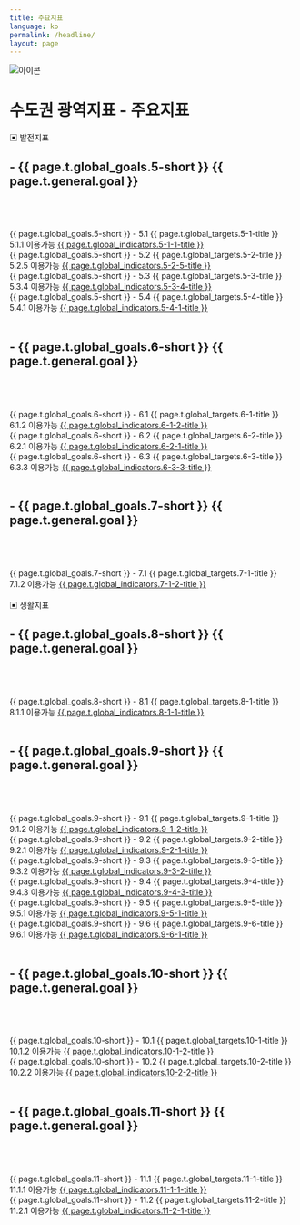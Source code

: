 ```yaml
---
title: 주요지표
language: ko
permalink: /headline/
layout: page
---
```


<div class="heading goal-banner goal-13">
    <div class="container">
        <div class="row">
            <div class="sttl">
                <img src="{{ site.goal_image_base }}/{{ page.language }}/sub_title.png" alt="아이콘" />
            </div>
            <div class="sttl">
                <h1>수도권 광역지표 - 주요지표</h1>
            </div>
        </div>
    </div>
</div>

<div id="main-content" class="container goal-indicators goal-1 goal-by-target" role="main">

<div class="title2">▣ 발전지표</div>
    
<div class="visible-md-block visible-lg-block">
    <div class="col-md-6">
        <h2>- {{ page.t.global_goals.5-short }} {{ page.t.general.goal }}</h2>
    </div>
    <div class="col-md-6">
        <h2>&nbsp;</h2>
    </div>
</div>

<div class="indicator-cards target goal-target col-md-6">
    <span class="indicator-card-number">
        <label class="hidden-md hidden-lg">{{ page.t.global_goals.5-short }} - </label>
        5.1
    </span>
    {{ page.t.global_targets.5-1-title }}
</div>

<div class="indicator-cards col-md-6 row no-gutters">
    <div class="col-md-12  goal-indicator">
        <span class="indicator-card-number">
            5.1.1
            <span class="status complete">
                <span class="status-inner">이용가능</span>
            </span>
        </span>
        <a href="/site/5-1-1">
            {{ page.t.global_indicators.5-1-1-title }}
        </a>
    </div>
</div>
  
<div class="indicator-cards target goal-target col-md-6">
    <span class="indicator-card-number">
        <label class="hidden-md hidden-lg">{{ page.t.global_goals.5-short }} - </label>
        5.2
    </span>
    {{ page.t.global_targets.5-2-title }}
</div>

<div class="indicator-cards col-md-6 row no-gutters">
    <div class="col-md-12  goal-indicator">
        <span class="indicator-card-number">
            5.2.5
            <span class="status complete">
                <span class="status-inner">이용가능</span>
            </span>
        </span>
        <a href="/site/5-2-5">
            {{ page.t.global_indicators.5-2-5-title }}
        </a>
    </div>
</div>        

<div class="indicator-cards target goal-target col-md-6">
    <span class="indicator-card-number">
        <label class="hidden-md hidden-lg">{{ page.t.global_goals.5-short }} - </label>
        5.3
    </span>
    {{ page.t.global_targets.5-3-title }}
</div>

<div class="indicator-cards col-md-6 row no-gutters">
    <div class="col-md-12  goal-indicator">
        <span class="indicator-card-number">
            5.3.4
            <span class="status complete">
                <span class="status-inner">이용가능</span>
            </span>
        </span>
        <a href="/site/5-3-4">
            {{ page.t.global_indicators.5-3-4-title }}
        </a>
    </div>
</div>      
    
<div class="indicator-cards target goal-target col-md-6">
    <span class="indicator-card-number">
        <label class="hidden-md hidden-lg">{{ page.t.global_goals.5-short }} - </label>
        5.4
    </span>
    {{ page.t.global_targets.5-4-title }}
</div>

<div class="indicator-cards col-md-6 row no-gutters">
    <div class="col-md-12  goal-indicator">
        <span class="indicator-card-number">
            5.4.1
            <span class="status complete">
                <span class="status-inner">이용가능</span>
            </span>
        </span>
        <a href="/site/5-4-1">
            {{ page.t.global_indicators.5-4-1-title }}
        </a>
    </div>
</div>      
    
<div class="under_line">&nbsp;</div>
    
<div class="visible-md-block visible-lg-block">
    <div class="col-md-6">
        <h2>- {{ page.t.global_goals.6-short }} {{ page.t.general.goal }}</h2>
    </div>
    <div class="col-md-6">
        <h2>&nbsp;</h2>
    </div>
</div>    

<div class="indicator-cards target goal-target col-md-6">
    <span class="indicator-card-number">
        <label class="hidden-md hidden-lg">{{ page.t.global_goals.6-short }} - </label>
        6.1
    </span>
    {{ page.t.global_targets.6-1-title }}
</div>

<div class="indicator-cards col-md-6 row no-gutters">
    <div class="col-md-12  goal-indicator">
        <span class="indicator-card-number">
            6.1.2
            <span class="status complete">
                <span class="status-inner">이용가능</span>
            </span>
        </span>
        <a href="/site/6-1-2">
            {{ page.t.global_indicators.6-1-2-title }}
        </a>
    </div>
</div>  

<div class="indicator-cards target goal-target col-md-6">
    <span class="indicator-card-number">
        <label class="hidden-md hidden-lg">{{ page.t.global_goals.6-short }} - </label>
        6.2
    </span>
    {{ page.t.global_targets.6-2-title }}
</div>

<div class="indicator-cards col-md-6 row no-gutters">
    <div class="col-md-12  goal-indicator">
        <span class="indicator-card-number">
            6.2.1
            <span class="status complete">
                <span class="status-inner">이용가능</span>
            </span>
        </span>
        <a href="/site/6-2-1">
            {{ page.t.global_indicators.6-2-1-title }}
        </a>
    </div>
</div>      
    
<div class="indicator-cards target goal-target col-md-6">
    <span class="indicator-card-number">
        <label class="hidden-md hidden-lg">{{ page.t.global_goals.6-short }} - </label>
        6.3
    </span>
    {{ page.t.global_targets.6-3-title }}
</div>

<div class="indicator-cards col-md-6 row no-gutters">
    <div class="col-md-12  goal-indicator">
        <span class="indicator-card-number">
            6.3.3
            <span class="status complete">
                <span class="status-inner">이용가능</span>
            </span>
        </span>
        <a href="/site/6-3-3">
            {{ page.t.global_indicators.6-3-3-title }}
        </a>
    </div>
</div>  

<div class="under_line">&nbsp;</div>
    
<div class="visible-md-block visible-lg-block">
    <div class="col-md-6">
        <h2>- {{ page.t.global_goals.7-short }} {{ page.t.general.goal }}</h2>
    </div>
    <div class="col-md-6">
        <h2>&nbsp;</h2>
    </div>
</div>    

<div class="indicator-cards target goal-target col-md-6">
    <span class="indicator-card-number">
        <label class="hidden-md hidden-lg">{{ page.t.global_goals.7-short }} - </label>
        7.1
    </span>
    {{ page.t.global_targets.7-1-title }}
</div>

<div class="indicator-cards col-md-6 row no-gutters">
    <div class="col-md-12  goal-indicator">
        <span class="indicator-card-number">
            7.1.2
            <span class="status complete">
                <span class="status-inner">이용가능</span>
            </span>
        </span>
        <a href="/site/7-1-2">
            {{ page.t.global_indicators.7-1-2-title }}
        </a>
    </div>
</div>  

<div class="part_line">&nbsp;</div>
    
<div class="title2">▣ 생활지표</div>
    
<div class="visible-md-block visible-lg-block">
    <div class="col-md-6">
        <h2>- {{ page.t.global_goals.8-short }} {{ page.t.general.goal }}</h2>
    </div>
    <div class="col-md-6">
        <h2>&nbsp;</h2>
    </div>
</div>
    
<div class="indicator-cards target goal-target col-md-6">
    <span class="indicator-card-number">
        <label class="hidden-md hidden-lg">{{ page.t.global_goals.8-short }} - </label>
        8.1
    </span>
    {{ page.t.global_targets.8-1-title }}
</div>

<div class="indicator-cards col-md-6 row no-gutters">
    <div class="col-md-12  goal-indicator">
        <span class="indicator-card-number">
            8.1.1
            <span class="status complete">
                <span class="status-inner">이용가능</span>
            </span>
        </span>
        <a href="/site/8-1-1">
            {{ page.t.global_indicators.8-1-1-title }}
        </a>
    </div>
</div>      
    
<div class="under_line">&nbsp;</div>
    
<div class="visible-md-block visible-lg-block">
    <div class="col-md-6">
        <h2>- {{ page.t.global_goals.9-short }} {{ page.t.general.goal }}</h2>
    </div>
    <div class="col-md-6">
        <h2>&nbsp;</h2>
    </div>
</div>

<div class="indicator-cards target goal-target col-md-6">
    <span class="indicator-card-number">
        <label class="hidden-md hidden-lg">{{ page.t.global_goals.9-short }} - </label>
        9.1
    </span>
    {{ page.t.global_targets.9-1-title }}
</div>

<div class="indicator-cards col-md-6 row no-gutters">
    <div class="col-md-12  goal-indicator">
        <span class="indicator-card-number">
            9.1.2
            <span class="status complete">
                <span class="status-inner">이용가능</span>
            </span>
        </span>
        <a href="/site/9-1-2">
            {{ page.t.global_indicators.9-1-2-title }}
        </a>
    </div>
</div>  
    
<div class="indicator-cards target goal-target col-md-6">
    <span class="indicator-card-number">
        <label class="hidden-md hidden-lg">{{ page.t.global_goals.9-short }} - </label>
        9.2
    </span>
    {{ page.t.global_targets.9-2-title }}
</div>

<div class="indicator-cards col-md-6 row no-gutters">
    <div class="col-md-12  goal-indicator">
        <span class="indicator-card-number">
            9.2.1
            <span class="status complete">
                <span class="status-inner">이용가능</span>
            </span>
        </span>
        <a href="/site/9-2-1">
            {{ page.t.global_indicators.9-2-1-title }}
        </a>
    </div>
</div> 
    
<div class="indicator-cards target goal-target col-md-6">
    <span class="indicator-card-number">
        <label class="hidden-md hidden-lg">{{ page.t.global_goals.9-short }} - </label>
        9.3
    </span>
    {{ page.t.global_targets.9-3-title }}
</div>

<div class="indicator-cards col-md-6 row no-gutters">
    <div class="col-md-12  goal-indicator">
        <span class="indicator-card-number">
            9.3.2
            <span class="status complete">
                <span class="status-inner">이용가능</span>
            </span>
        </span>
        <a href="/site/9-3-2">
            {{ page.t.global_indicators.9-3-2-title }}
        </a>
    </div>
</div> 
    
<div class="indicator-cards target goal-target col-md-6">
    <span class="indicator-card-number">
        <label class="hidden-md hidden-lg">{{ page.t.global_goals.9-short }} - </label>
        9.4
    </span>
    {{ page.t.global_targets.9-4-title }}
</div>

<div class="indicator-cards col-md-6 row no-gutters">
    <div class="col-md-12  goal-indicator">
        <span class="indicator-card-number">
            9.4.3
            <span class="status complete">
                <span class="status-inner">이용가능</span>
            </span>
        </span>
        <a href="/site/9-4-3">
            {{ page.t.global_indicators.9-4-3-title }}
        </a>
    </div>
</div> 
    
<div class="indicator-cards target goal-target col-md-6">
    <span class="indicator-card-number">
        <label class="hidden-md hidden-lg">{{ page.t.global_goals.9-short }} - </label>
        9.5
    </span>
    {{ page.t.global_targets.9-5-title }}
</div>

<div class="indicator-cards col-md-6 row no-gutters">
    <div class="col-md-12  goal-indicator">
        <span class="indicator-card-number">
            9.5.1
            <span class="status complete">
                <span class="status-inner">이용가능</span>
            </span>
        </span>
        <a href="/site/9-5-1">
            {{ page.t.global_indicators.9-5-1-title }}
        </a>
    </div>
</div> 
    
<div class="indicator-cards target goal-target col-md-6">
    <span class="indicator-card-number">
        <label class="hidden-md hidden-lg">{{ page.t.global_goals.9-short }} - </label>
        9.6
    </span>
    {{ page.t.global_targets.9-6-title }}
</div>

<div class="indicator-cards col-md-6 row no-gutters">
    <div class="col-md-12  goal-indicator">
        <span class="indicator-card-number">
            9.6.1
            <span class="status complete">
                <span class="status-inner">이용가능</span>
            </span>
        </span>
        <a href="/site/9-6-1">
            {{ page.t.global_indicators.9-6-1-title }}
        </a>
    </div>
</div> 
    
<div class="under_line">&nbsp;</div>
    
<div class="visible-md-block visible-lg-block">
    <div class="col-md-6">
        <h2>- {{ page.t.global_goals.10-short }} {{ page.t.general.goal }}</h2>
    </div>
    <div class="col-md-6">
        <h2>&nbsp;</h2>
    </div>
</div>
    
<div class="indicator-cards target goal-target col-md-6">
    <span class="indicator-card-number">
        <label class="hidden-md hidden-lg">{{ page.t.global_goals.10-short }} - </label>
        10.1
    </span>
    {{ page.t.global_targets.10-1-title }}
</div>

<div class="indicator-cards col-md-6 row no-gutters">
    <div class="col-md-12  goal-indicator">
        <span class="indicator-card-number">
            10.1.2
            <span class="status complete">
                <span class="status-inner">이용가능</span>
            </span>
        </span>
        <a href="/site/10-1-2">
            {{ page.t.global_indicators.10-1-2-title }}
        </a>
    </div>
</div>  
    
<div class="indicator-cards target goal-target col-md-6">
    <span class="indicator-card-number">
        <label class="hidden-md hidden-lg">{{ page.t.global_goals.10-short }} - </label>
        10.2
    </span>
    {{ page.t.global_targets.10-2-title }}
</div>

<div class="indicator-cards col-md-6 row no-gutters">
    <div class="col-md-12  goal-indicator">
        <span class="indicator-card-number">
            10.2.2
            <span class="status complete">
                <span class="status-inner">이용가능</span>
            </span>
        </span>
        <a href="/site/10-2-2">
            {{ page.t.global_indicators.10-2-2-title }}
        </a>
    </div>
</div>
    
<div class="under_line">&nbsp;</div>
    
<div class="visible-md-block visible-lg-block">
    <div class="col-md-6">
        <h2>- {{ page.t.global_goals.11-short }} {{ page.t.general.goal }}</h2>
    </div>
    <div class="col-md-6">
        <h2>&nbsp;</h2>
    </div>
</div>
    
<div class="indicator-cards target goal-target col-md-6">
    <span class="indicator-card-number">
        <label class="hidden-md hidden-lg">{{ page.t.global_goals.11-short }} - </label>
        11.1
    </span>
    {{ page.t.global_targets.11-1-title }}
</div>

<div class="indicator-cards col-md-6 row no-gutters">
    <div class="col-md-12  goal-indicator">
        <span class="indicator-card-number">
            11.1.1
            <span class="status complete">
                <span class="status-inner">이용가능</span>
            </span>
        </span>
        <a href="/site/11-1-1">
            {{ page.t.global_indicators.11-1-1-title }}
        </a>
    </div>
</div>  
    
<div class="indicator-cards target goal-target col-md-6">
    <span class="indicator-card-number">
        <label class="hidden-md hidden-lg">{{ page.t.global_goals.11-short }} - </label>
        11.2
    </span>
    {{ page.t.global_targets.11-2-title }}
</div>

<div class="indicator-cards col-md-6 row no-gutters">
    <div class="col-md-12  goal-indicator">
        <span class="indicator-card-number">
            11.2.1
            <span class="status complete">
                <span class="status-inner">이용가능</span>
            </span>
        </span>
        <a href="/site/11-2-1">
            {{ page.t.global_indicators.11-2-1-title }}
        </a>
    </div>
</div>  
        
</div>

